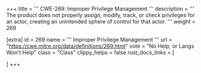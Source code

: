 +++
title = '''
CWE-269: Improper Privilege Management
'''
description	= '''
The product does not properly assign, modify, track, or check privileges for an actor, creating an unintended sphere of control for that actor.
'''
weight = 269

[extra]
id = 269
name = '''
Improper Privilege Management
'''
url = "https://cwe.mitre.org/data/definitions/269.html"
vote = "No Help, or Langs Won't Help"
class = "Class"
clippy_helps = false
rust_docs_links = [
	
]
+++
